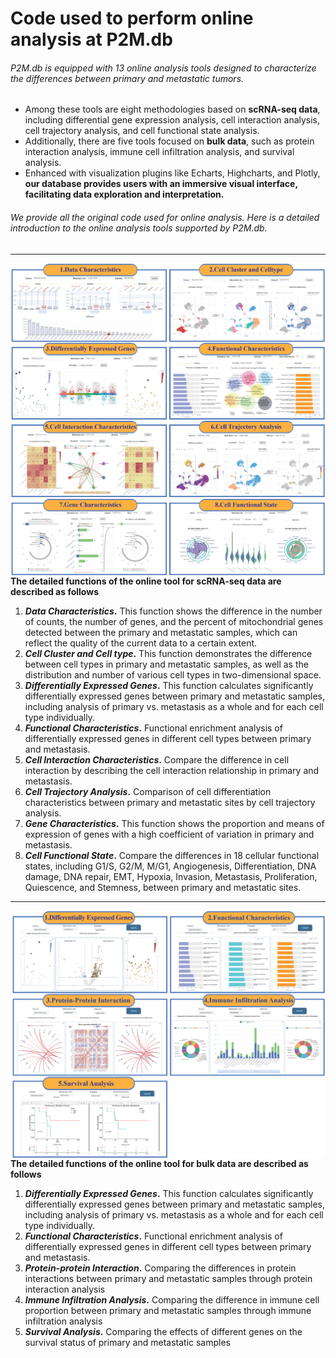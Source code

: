 # Code used to perform online analysis at P2M.db

###### P2M.db is equipped with 13 online analysis tools designed to characterize the differences between primary and metastatic tumors. 

* Among these tools are eight methodologies based on **scRNA-seq data**, including differential gene expression analysis, cell interaction analysis, cell trajectory analysis, and cell functional state analysis. 
* Additionally, there are five tools focused on **bulk data**, such as protein interaction analysis, immune cell infiltration analysis, and survival analysis.
* Enhanced with visualization plugins like Echarts, Highcharts, and Plotly, **our database provides users with an immersive visual interface, facilitating data exploration and interpretation.**

###### We provide all the original code used for online analysis. Here is a detailed introduction to the online analysis tools supported by P2M.db.

---

<img src="md/Figure 3.jpg" alt="Figure 3" style="zoom:80%;" align="left"/>


**The detailed functions of the online tool for scRNA-seq data are described as follows**

1. ***Data Characteristics*.** This function shows the difference in the number of counts, the number of genes, and the percent of mitochondrial genes detected between the primary and metastatic samples, which can reflect the quality of the current data to a certain extent.
2. ***Cell Cluster and Cell type*.** This function demonstrates the difference between cell types in primary and metastatic samples, as well as the distribution and number of various cell types in two-dimensional space.
3. ***Differentially Expressed Genes*.** This function calculates significantly differentially expressed genes between primary and metastatic samples, including analysis of primary vs. metastasis as a whole and for each cell type individually.
4. ***Functional Characteristics*.** Functional enrichment analysis of differentially expressed genes in different cell types between primary and metastasis.
5.  ***Cell Interaction Characteristics*.** Compare the difference in cell interaction by describing the cell interaction relationship in primary and metastasis.
6. ***Cell Trajectory Analysis*.** Comparison of cell differentiation characteristics between primary and metastatic sites by cell trajectory analysis.
7. ***Gene Characteristics*.** This function shows the proportion and means of expression of genes with a high coefficient of variation in primary and metastasis.
8. ***Cell Functional State*.** Compare the differences in 18 cellular functional states, including G1/S, G2/M, M/G1, Angiogenesis, Differentiation, DNA damage, DNA repair, EMT, Hypoxia, Invasion, Metastasis, Proliferation, Quiescence, and Stemness, between primary and metastatic sites.

---

<img src="md/Figure 4.jpg" alt="Figure 4" style="zoom:80%;"  align="left"/>


**The detailed functions of the online tool for bulk data are described as follows**

1. ***Differentially Expressed Genes*.** This function calculates significantly differentially expressed genes between primary and metastatic samples, including analysis of primary vs. metastasis as a whole and for each cell type individually.
2. ***Functional Characteristics*.** Functional enrichment analysis of differentially expressed genes in different cell types between primary and metastasis.
3. ***Protein-protein Interaction*.** Comparing the differences in protein interactions between primary and metastatic samples through protein interaction analysis
4. ***Immune Infiltration Analysis*.** Comparing the difference in immune cell proportion between primary and metastatic samples through immune infiltration analysis
5.  ***Survival Analysis*.** Comparing the effects of different genes on the survival status of primary and metastatic samples

